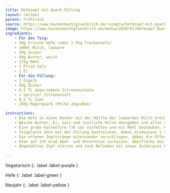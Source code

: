 ```yaml
---
title: Hefezopf mit Quark-Fülling
layout: recipes
parent: Frühstück
source: https://www.backenmachtgluecklich.de/rezepte/hefezopf-mit-quark-fuellung.html
image: https://www.backenmachtgluecklich.de/media/2020/01/Hefezopf-Quark-Zimt-Fuellung-scaled.jpg
ingredients:
    - Für den Teig:
    - 20g Frische Hefe (oder 1 Pkg Trockenhefe)
    - 180ml Milch, lauwarm
    - 50g Zucker
    - 60g Butter, weich
    - 375g Mehl
    - 1 Prise Salz
    - 1 Ei
    - Für die Füllung:
    - 1 Eigelb
    - 50g Zucker
    - 0,5 TL abgeriebene Zitronenschale
    - 1 Spritzer Zitronensaft
    - 0,5 TL Zimt
    - 200g Magerquark (Molke abgießen)

instructions:
    - Die Hefe in einen Becher mit der Hälfte der lauwarmen Milch bröckeln. Einen Teelöffel Zucker hinzugeben und rühren, bis sich Zucker und Hefe aufgelöst haben. Mehl und restlichen Zucker in eine Schüssel geben und in der Mitte eine Mulde eindrücken. Hefe-Milch-Mischung hineingeben; mit etwas Mehl vom Rand verrühren. Schüssel bedecken und an einem warmen Ort 10 Minuten stehen lassen.
    - Weiche Butter, Ei, Salz und restliche Milch dazugeben und alles vermischen. Teig so lange kneten, bis er glatt ist. An einem warmen Ort abgedeckt nochmal 1-2 Stunden gehen lassen.
    - Eine große Kastenform (30 cm) einfetten und mit Mehl bestäuben. Hefeteig auf einer leicht bemehlten Arbeitsfläche zu einem großem Rechteck ausrollen. Eigelb mit Zucker verquirlen. Trockenen bzw. abgetropften Quark, Zitrone und Zimt unterrühren. Sollte die Masse sehr flüsig sein, ggfl. 1 TL Puddingpulver dazugeben.
    - Teigplatte dünn mit der Füllung bestreichen, dabei mindestens 1 cm Rand lassen. Von der langen Seite her straff aufrollen. Rolle längs einschneiden, sodass zwei seitlich offene Rollen entstehen.
    - Die offenen Zopfstränge miteinander verschlingen, dabei die Öffnungen der Stränge leicht nach oben drehen. Vorsichtig in die Kastenform legen. Nochmal an einem warmen Ort 20-30 Minuten gehen lassen.
    - Ofen auf 175 Grad Ober- und Unterhitze vorheizen. Oberfläche des Zopfs mit etwas Milch oder Sahne bepinseln. Zopf 30-35 Minuten backen.
    - Abgekühlten Zopf stürzen und nach Belieben mit etwas Zuckerguss bestreichen. Dafür gesiebten Puderzucker mit wenig Milch glattrühren und Zopf bestreichen.
    
---
```

Vegetarisch
{: .label .label-purple }

Hefe
{: .label .label-green }

Neujahr
{: .label .label-yellow }
